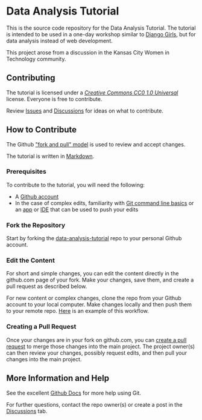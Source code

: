 # Data Analysis Tutorial

This is the source code repository for the Data Analysis Tutorial. The tutorial is intended to be used in a one-day workshop similar to [Django Girls](https://djangogirls.org/en/), but for data analysis instead of web development. 

This project arose from a discussion in the Kansas City Women in Technology community. 

## Contributing

The tutorial is licensed under a [_Creative Commons CC0 1.0 Universal_](https://creativecommons.org/publicdomain/zero/1.0/) license. Everyone is free to contribute. 

Review [Issues](https://github.com/ajander/data-analysis-tutorial/issues) and [Discussions](https://github.com/ajander/data-analysis-tutorial/discussions) for ideas on what to contribute. 

## How to Contribute

The Github ["fork and pull" model](https://docs.github.com/en/get-started/quickstart/contributing-to-projects) is used to review and accept changes. 

The tutorial is written in [Markdown](https://docs.github.com/en/get-started/writing-on-github/getting-started-with-writing-and-formatting-on-github).

### Prerequisites

To contribute to the tutorial, you will need the following:

* A [Github account](https://github.com/)
* In the case of complex edits, familiarity with [Git command line basics](https://docs.github.com/en/get-started/quickstart/set-up-git) or an [app](https://desktop.github.com/) or [IDE](https://code.visualstudio.com/docs/sourcecontrol/overview) that can be used to push your edits

### Fork the Repository

Start by forking the [data-analysis-tutorial](https://github.com/ajander/data-analysis-tutorial) repo to your personal Github account.

### Edit the Content

For short and simple changes, you can edit the content directly in the github.com page of your fork. Make your changes, save them, and create a pull request as described below.

For new content or complex changes, clone the repo from your Github account to your local computer. Make changes locally and then push them to your remote repo. [Here](https://docs.github.com/en/get-started/using-git/about-git#example-contribute-to-an-existing-repository) is an example of this workflow.

### Creating a Pull Request

Once your changes are in your fork on github.com, you can [create a pull request](https://docs.github.com/en/pull-requests/collaborating-with-pull-requests/proposing-changes-to-your-work-with-pull-requests/creating-a-pull-request-from-a-fork) to merge those changes into the main project. The project owner(s) can then review your changes, possibly request edits, and then pull your changes into the main project.

## More Information and Help

See the excellent [Github Docs](https://docs.github.com/en/get-started/using-git/about-git) for more help using Git.

For further questions, contact the repo owner(s) or create a post in the [Discussions](https://github.com/ajander/data-analysis-tutorial/discussions) tab. 
